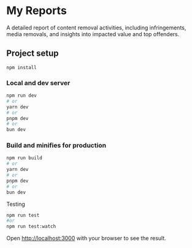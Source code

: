 # My Reports

A detailed report of content removal activities, including infringements, media removals, and insights into impacted value and top offenders.

## Project setup

```
npm install
```

### Local and dev server

```bash
npm run dev
# or
yarn dev
# or
pnpm dev
# or
bun dev
```

### Build and minifies for production

```bash
npm run build
# or
yarn dev
# or
pnpm dev
# or
bun dev
```

Testing

```bash
npm run test
#or
npm run test:watch
```

Open [http://localhost:3000](http://localhost:3000) with your browser to see the result.
